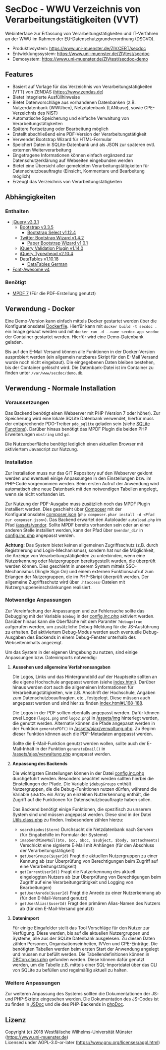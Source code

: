 # SecDoc - WWU Verzeichnis von Verarbeitungstätigkeiten (VVT)

Webinterface zur Erfassung von Verarbeitungstätigkeiten und IT-Verfahren an der WWU im Rahmen der EU-Datenschutzgrundverordnung (DSGVO).

* Produktivsystem: https://www.uni-muenster.de/ZIV.CERT/secdoc
* Entwicklungssystem: https://www.uni-muenster.de/ZIVtest/secdoc
* Demosystem: https://www.uni-muenster.de/ZIVtest/secdoc-demo

## Features

- Basiert auf Vorlage für das Verzeichnis von Verarbeitungstätigkeiten (VTT) von ZENDAS (https://www.zendas.de)
- Bietet integrierte Ausfüllhinweise
- Bietet Datenvorschläge aus vorhandenen Datenbanken (z.B. Nutzerdatenbank (WWUben), Netzdatenbank (LANbase), sowie CPE-Verzeichnis des NIST)
- Automatische Speicherung und einfache Verwaltung von Verarbeitungstätigkeiten
- Spätere Fortsetzung oder Bearbeitung möglich
- Erstellt abschließend eine PDF-Version der Verarbeitungstätigkeit
- Verwendet Bootstrap Wizard für HTML-Formular
- Speichert Daten in SQLite-Datenbank und als JSON zur späteren evtl. externen Weiterverarbeitung
- Eingetragene Informationen können einfach ergänzend zur Datenschutzerklärung auf Webseiten eingebunden werden
- Bietet eine Übersicht aller gemeldeten Verarbeitungstätigkeiten für Datenschutzbeauftragte (Einsicht, Kommentare und Bearbeitung möglich)
- Erzeugt das Verzeichnis von Verarbeitungstätigkeiten

## Abhängigkeiten

### Enthalten

- [jQuery v3.3.1](https://github.com/jquery/jquery)
   - [Bootstrap v3.3.5](https://github.com/twbs/bootstrap)
      - [Bootstrap Select v1.12.4](https://silviomoreto.github.io/bootstrap-select)
   - [Twitter Bootstrap Wizard v1.4.2](https://github.com/VinceG/twitter-bootstrap-wizard)
      - [Paper Bootstrap Wizard v1.0.1](https://github.com/creativetimofficial/paper-bootstrap-wizard)
   - [jQuery Validation Plugin v1.14.0](https://jqueryvalidation.org)
   - [jQuery Typeahead v2.10.4](http://www.runningcoder.org/jquerytypeahead)
   - [DataTables v1.10.18](https://datatables.net/)
      - [DataTables German](https://datatables.net/plug-ins/i18n/German)
- [Font-Awesome v4](https://github.com/FortAwesome/Font-Awesome)

### Benötigt

- [MPDF 7](https://github.com/mpdf/mpdf) (Für die PDF-Erstellung genutzt)

## Verwendung - Docker

Eine Demo-Version kann einfach mittels Docker gestartet werden über die Konfigurationsdatei [Dockerfile](Dockerfile). Hierfür kann mit `docker build -t secdoc . ` ein Image gebaut werden und mit `docker run -d --name secdoc-app secdoc` der Container gestartet werden. Hierfür wird eine Demo-Datenbank geladen.

Bis auf den E-Mail Versand können alle Funktionen in der Docker-Version ausprobiert werden (ein allgemein nutzbares Skript für den E-Mail Versand wurde noch nicht eingebaut). Die eingegebenen Daten bleiben bestehen, bis der Container gelöscht wird. Die Datenbank-Datei ist im Container zu finden unter `/var/www/secdoc/demo.db`.

## Verwendung - Normale Installation

### Voraussetzungen

Das Backend benötigt einen Webserver mit PHP (Version 7 oder höher). Zur Speicherung wird eine lokale SQLite Datenbank verwendet, hierfür muss der entsprechende PDO-Treiber `pdo_sqlite` geladen sein (siehe [SQLite Functions](https://secure.php.net/manual/de/ref.pdo-sqlite.php)). Darüber hinaus benötigt das MPDF Plugin die beiden PHP Erweiterungen `mbstring` und `gd`.

Die Nutzeroberfläche benötigt lediglich einen aktuellen Browser mit aktiviertem Javascript zur Nutzung.

### Installation

Zur Installation muss nur das GIT Repository auf den Webserver geklont werden und eventuell einige Anpassungen in den Einstellungen bzw. im PHP-Code vorgenommen werden.
Beim ersten Aufruf der Anwendung wird automatisch eine neue Datenbank mit den notwendigen Tabellen angelegt, wenn sie nicht vorhanden ist.

Zur Nutzung der PDF-Ausgabe muss zusätzlich noch das MPDF Plugin installiert werden. Dies geschieht über [Composer](https://getcomposer.org/) mit der Konfigurationsdatei [composer.json](/assets/composer.json) (`php composer.phar install -d <Pfad zur composer.json>`). Das Backend erwartet den Autoloader `autoload.php` im Pfad [/assets/vendor](/assets/vendor). Sollte MPDF bereits vorhanden sein oder an einer anderen Stelle installiert werden, kann der Pfad über `$vendor_dir` in [config.inc.php](/assets/ajax/config.inc.php) angepasst werden.

**Achtung:** Das System bietet keinen allgemeinen Zugriffsschutz (z.B. durch Registrierung und Login-Mechanismus), sondern hat nur die Möglichkeit, die Anzeige von Verarbeitungstätigkeiten zu unterbinden, wenn eine Nutzerkennung oder Nutzergruppen bereitsgestellt wurden, die überprüft werden können. Dies geschieht in unserem System mittels SSO-Mechanismus (Single Sign On) und einem externen Funktionsaufruf zum Erlangen der Nutzergruppen, die im PHP-Skript überprüft werden. Der allgemeine Zugriffsschutz wird über `.htaccess`-Dateien mit Nutzergruppeneinschränkungen realisiert.

### Notwendige Anpassungen

Zur Vereinfachung der Anpassungen und zur Fehlersuche sollte das Debugging mit der Variable `$debug` in der [config.inc.php](/assets/ajax/config.inc.php) aktiviert werden. Darüber hinaus kann die Oberfläche mit dem Paramter `?debug=true` aufgerufen werden, um zusätzliche Debug-Meldung für die JS-Ausführung zu erhalten. Bei aktiviertem Debug-Modus werden auch eventuelle Debug-Ausgaben des Backends in einem Debug-Fenster unterhalb des Webseiteninhalts angezeigt.

Um das System in der eigenen Umgebung zu nutzen, sind einige Anpassungen bzw. Datenimports notwendig:

1. **Aussehen und allgemeine Verfahrensangaben**

    Die Logos, Links und das Hintergrundbild auf der Hauptseite sollten an die eigene Hochschule angepasst werden (siehe [index.html](index.html)).
    Darüber hinaus werden dort auch die allgemeinen Informationen für Verarbeitungstätigkeiten, wie z.B. Anschrift der Hochschule, Angaben zum Datenschutzbeauftragten, etc., festgelegt. Diese müssen auch angepasst werden und sind hier zu finden [index.html#L168-188](index.html#L168-188).

    Die Logos in der PDF sollten ebenfalls angepasst werden. Dafür können zwei Logos (`logo1.png` und `logo2.png`) in [/assets/img](/assets/img) hinterlegt werden, die genutzt werden.
    Alternativ können die Pfade angepasst werden in der Funktion `generatePDF()` in [/assets/ajax/verwaltung.php](/assets/ajax/verwaltung.php). Zu Beginn dieser Funktion können auch die PDF-Metadaten angepasst werden.

    Sollte die E-Mail-Funktion genutzt werden wollen, sollte auch der E-Mail-Inhalt in der Funktion `generateEmail()` in [/assets/ajax/verwaltung.php](/assets/ajax/verwaltung.php) angepasst werden.

2. **Anpassung des Backends**

    Die wichtigsten Einstellungen können in der Datei [config.inc.php](/assets/ajax/config.inc.php) durchgeführt werden. Besonders beachtet werden sollten hierbei die Einstellungen der Pfade.
    Die Variable `$debugGroups` enthält Nutzergruppen, die die Debug-Funktionen nutzen dürfen, während die Variable `$dsbIDs` ein Array an einzelnen Nutzerkennung enthält, die Zugriff auf die Funktionen für Datenschutzbeauftragte haben sollen.

    Das Backend benötigt einige Funktionen, die spezifisch zu unserem System sind und müssen angepasst werden. Diese sind in der Datei [Utils.class.php](/assets/ajax/Utils.class.php) zu finden.
    Insbesondere zählen hierzu:
    - `searchipdns($term)` Durchsucht die Netzdatenbank nach Servern (für Eingabehilfe im Formular der Systeme)
    - `imapSendMimeMail($to, $cc, $bcc, $subject, $body, $attachments)` Verschickt eine signierte E-Mail mit Anhängen (für den Abschluss der Verarbeitungstätigkeit)
    - `getUserGroups($userId)` Fragt die aktuellen Nutzergruppen zu einer Kennung ab (zur Überprüfung von Berechtigungen beim Zugriff auf eine Verarbeitungstätigkeit)
    - `getCurrentUserId()` Fragt die Nutzerkennung des aktuell eingeloggten Nutzers ab (zur Überprüfung von Berechtigungen beim Zugriff auf eine Verarbeitungstätigkeit und Logging von Bearbeitungen)
    - `getUserAnrede($userId)` Fragt die Anrede zu einer Nutzerkennung ab (für den E-Mail-Versand genutzt)
    - `getUserAlias($userId)` Fragt den primären Alias-Namen des Nutzers ab (für den E-Mail-Versand genutzt)

3. **Datenimport**

    Für einige Eingafelder stellt das Tool Vorschläge für den Nutzer zur Verfügung. Diese werden, bis auf die aktuellen Nutzergruppen und Systeme, alle aus der SQLite Datenbank ausgelesen.
    Zu diesen Daten zählen Personen, Organisationseinheiten, IVVen und CPE-Einträge. Die benötigten Tabellen werden beim ersten Start der Anwendung angelegt und müssen nur befüllt werden.
    Die Tabellendefinitionen können in [DBCon.class.php](/assets/ajax/DBCon.class.php) gefunden werden. Diese können dafür genutzt werden, um die Tabelle z.B. mittels einer SQL-Importdatei über das CLI von SQLite zu befüllen und regelmäßig aktuell zu halten.

### Weitere Anpassungen

Zur weiteren Anpassung des Systems sollten die Dokumentationen der JS- und PHP-Skripte eingesehen werden.
Die Dokumentation des JS-Codes ist zu finden in [JSDoc](/docs/JSDoc) und die des PHP-Backends in [phpDoc](/docs/phpDoc).

## Lizenz

Copyright (c) 2018 Westfälische Wilhelms-Universität Münster (https://www.uni-muenster.de)  
Licensed under AGPL-3.0-or-later (https://www.gnu.org/licenses/agpl.html)  
